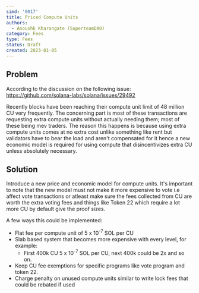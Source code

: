 ```yaml
---
simd: '0017'
title: Priced Compute Units
authors:
  - Anoushk Kharangate (SuperteamDAO)
category: Fees
type: Fees
status: Draft
created: 2023-01-05
---
```


## Problem
According to the discussion on the following issue:
https://github.com/solana-labs/solana/issues/29492

Recently blocks have been reaching their compute unit limit of 48 million CU very frequently. The concerning part is most of these transactions
are requesting extra compute units without actually needing them; most of these being mev traders. The reason this happens is because
using extra compute units comes at no extra cost unlike something like rent but validators have to bear the load and aren't compensated for it
hence a new economic model is required for using compute that disincentivizes extra CU unless absolutely necessary.

## Solution
Introduce a new price and economic model for compute units. It's important to note that the new model must not make it more expensive to vote i.e affect vote
transactions or atleast make sure the fees collected from CU are worth the extra voting fees and things like Token 22 
which require a lot more CU by default give the proof sizes.

A few ways this could be implemented:
- Flat fee per compute unit of 5 x 10<sup>-7</sup> SOL per CU
- Slab based system that becomes more expensive with every level, for example:
  - First 400k CU 5 x 10<sup>-7</sup> SOL per CU, next 400k could be 2x and so on.
- Keep CU fee exemptions for specific programs like vote program and token 22.
- Charge penalty on unused compute units similar to write lock fees that could be rebated if used
